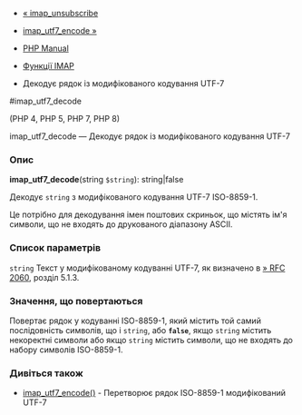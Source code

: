 - [« imap_unsubscribe](function.imap-unsubscribe.md)
- [imap_utf7_encode »](function.imap-utf7-encode.md)

- [PHP Manual](index.md)
- [Функції IMAP](ref.imap.md)
- Декодує рядок із модифікованого кодування UTF-7

#imap_utf7_decode

(PHP 4, PHP 5, PHP 7, PHP 8)

imap_utf7_decode — Декодує рядок із модифікованого кодування UTF-7

### Опис

**imap_utf7_decode**(string `$string`): string\|false

Декодує `string` з модифікованого кодування UTF-7 ISO-8859-1.

Це потрібно для декодування імен поштових скриньок, що містять ім'я
символи, що не входять до друкованого діапазону ASCII.

### Список параметрів

`string`
Текст у модифікованому кодуванні UTF-7, як визначено в [» RFC 2060](http://www.faqs.org/rfcs/rfc2060), розділ 5.1.3.

### Значення, що повертаються

Повертає рядок у кодуванні ISO-8859-1, який містить той самий
послідовність символів, що і `string`, або **`false`**, якщо
`string` містить некоректні символи або якщо `string` містить
символи, що не входять до набору символів ISO-8859-1.

### Дивіться також

- [imap_utf7_encode()](function.imap-utf7-encode.md) - Перетворює
рядок ISO-8859-1 модифікований UTF-7

